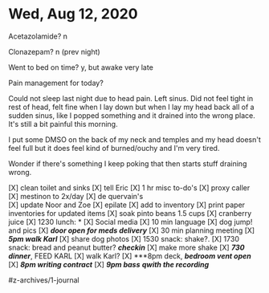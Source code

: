 # Wed, Aug 12, 2020
Acetazolamide? n

Clonazepam? n
(prev night)

Went to bed on time? y, but awake very late

Pain management for today?

Could not sleep last night due to head pain. Left sinus. Did not feel tight in rest of head, felt fine when I lay down but when I lay my head back all of a sudden sinus, like I popped something and it drained into the wrong place. It's still a bit painful this morning.

I put some DMSO on the back of my neck and temples and my head doesn't feel full but it does feel kind of burned/ouchy and I'm very tired. 

Wonder if there's something I keep poking that then starts stuff draining wrong. 

[X] clean toilet and sinks
[X] tell Eric
[X] 1 hr misc to-do's
[X] proxy caller
[X] mestinon to 2x/day
[X] de quervain's	
[X] update Noor and Zoe
[X] epilate
[X] add to inventory
[X] print paper inventories for updated items
[X] soak pinto beans 1.5 cups
[X] cranberry juice
[X] 1230 lunch: *
[X] Social media
[X] 10 min language
[X] dog jump! and pics
[X] ***door open for meds delivery***
[X] 30 min planning meeting
[X] ***5pm walk Karl***
[X] share dog photos
[X] 1530 snack: shake?. 
[X] 1730 snack: bread and peanut butter? ***checkin***
[X] make more shake
[X] ***730 dinner***, FEED KARL
[X] walk Karl?
[X] ***8pm deck, ***bedroom vent open***
[X] ***8pm writing contract***
[X] ***9pm bass*** ***qwith the recording***



#z-archives/1-journal